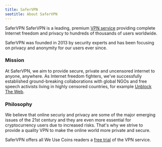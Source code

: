 ```yaml
---
title: SaferVPN
seotitle: About SaferVPN
---
```

SaferVPN SaferVPN is a leading, premium <a href="https://www.safervpn.com">VPN service</a> providing complete Internet freedom and privacy to hundreds of thousands of users worldwide.

SaferVPN was founded in 2013 by security experts and has been focusing on privacy and anonymity for our users ever since. 

### Mission

At SaferVPN, we aim to provide secure, private and uncensored internet to anyone, anywhere. As Internet freedom fighters, we've successfully established ground-breaking collaborations with global NGOs and free speech activists living in highly censored countries, for example <a href="https://www.safervpn.com/unblock-the-web/">Unblock The Web</a>.

### Philosophy

We believe that online securiy and privacy are some of the major emerging issues of the 21st century and they are even more essential for cryptocurrency users due to increased risks. That's why we strive to provide a quality VPN to make the online world more private and secure.

SaferVPN offers all We Use Coins readers a <a href="https://www.safervpn.com/vpn-free-trial">free trial</a> of the VPN service.
